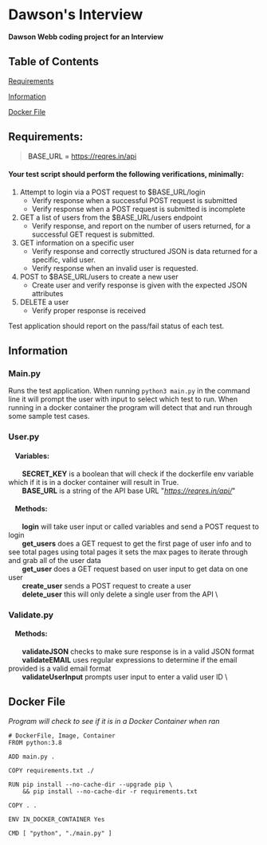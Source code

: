 # Dawson's Interview
**Dawson Webb coding project for an Interview**

## Table of Contents  
[Requirements](#requirements)

[Information](#info)

[Docker File](#docker)



<a name="requirements"/>

## Requirements:
>BASE_URL = https://reqres.in/api
#### Your test script should perform the following verifications, minimally:
1. Attempt to login via a POST request to $BASE_URL/login
    - Verify response when a successful POST request is submitted
    - Verify response when a POST request is submitted is incomplete
2. GET a list of users from the $BASE_URL/users endpoint
    - Verify response, and report on the number of users returned, for a successful GET request is submitted.
3. GET information on a specific user
    - Verify response and correctly structured JSON is data returned for a specific, valid user.
    - Verify response when an invalid user is requested.
4. POST to $BASE_URL/users to create a new user
    - Create user and verify response is given with the expected JSON attributes
5. DELETE a user
    - Verify proper response is received

Test application should report on the pass/fail status of each test.

<a name="info"/>

## Information
### Main.py
Runs the test application. When running `python3 main.py` in the command line it will prompt the user with input to select which test to run. When running in a docker container the program will detect that and run through some sample test cases.

### User.py
#### &nbsp;&nbsp;&nbsp; Variables: 
&nbsp;&nbsp;&nbsp;&nbsp;&nbsp;&nbsp; **SECRET_KEY** is a boolean that will check if the dockerfile env variable which if it is in a docker container will result in True. \
&nbsp;&nbsp;&nbsp;&nbsp;&nbsp;&nbsp; **BASE_URL** is a string of the API base URL "_https://reqres.in/api/_"
#### &nbsp;&nbsp;&nbsp; Methods: 
&nbsp;&nbsp;&nbsp;&nbsp;&nbsp;&nbsp; **login**  will take user input or called variables and send a POST request to login \
&nbsp;&nbsp;&nbsp;&nbsp;&nbsp;&nbsp; **get_users**  does a GET request to get the first page of user info and to see total pages using total pages it sets the max pages to iterate through and grab all of the user data \
&nbsp;&nbsp;&nbsp;&nbsp;&nbsp;&nbsp; **get_user** does a GET request based on user input to get data on one user \
&nbsp;&nbsp;&nbsp;&nbsp;&nbsp;&nbsp; **create_user** sends a POST request to create a user \
&nbsp;&nbsp;&nbsp;&nbsp;&nbsp;&nbsp; **delete_user** this will only delete a single user from the API \

### Validate.py
#### &nbsp;&nbsp;&nbsp; Methods:
&nbsp;&nbsp;&nbsp;&nbsp;&nbsp;&nbsp; **validateJSON** checks to make sure response is in a valid JSON format \
&nbsp;&nbsp;&nbsp;&nbsp;&nbsp;&nbsp; **validateEMAIL** uses regular expressions to determine if the email provided is a valid email format \
&nbsp;&nbsp;&nbsp;&nbsp;&nbsp;&nbsp; **validateUserInput** prompts user input to enter a valid user ID \

<a name="docker"/>

## Docker File
_Program will check to see if it is in a Docker Container when ran_
```
# DockerFile, Image, Container
FROM python:3.8

ADD main.py .

COPY requirements.txt ./

RUN pip install --no-cache-dir --upgrade pip \
    && pip install --no-cache-dir -r requirements.txt

COPY . .

ENV IN_DOCKER_CONTAINER Yes

CMD [ "python", "./main.py" ]

```
